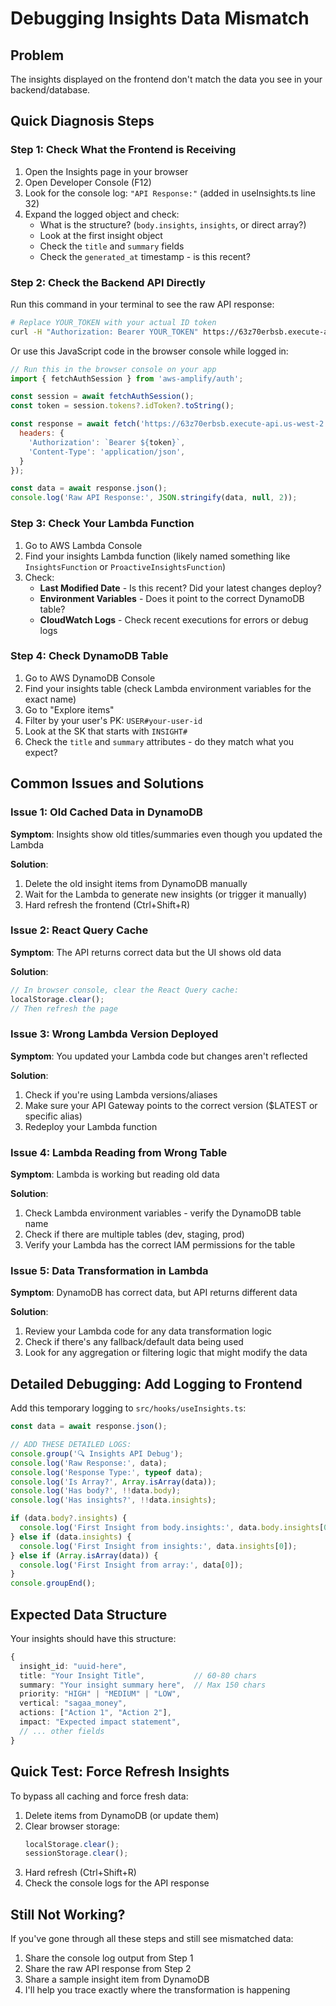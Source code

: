 # Debugging Insights Data Mismatch

## Problem
The insights displayed on the frontend don't match the data you see in your backend/database.

## Quick Diagnosis Steps

### Step 1: Check What the Frontend is Receiving

1. Open the Insights page in your browser
2. Open Developer Console (F12)
3. Look for the console log: `"API Response:"` (added in useInsights.ts line 32)
4. Expand the logged object and check:
   - What is the structure? (`body.insights`, `insights`, or direct array?)
   - Look at the first insight object
   - Check the `title` and `summary` fields
   - Check the `generated_at` timestamp - is this recent?

### Step 2: Check the Backend API Directly

Run this command in your terminal to see the raw API response:

```bash
# Replace YOUR_TOKEN with your actual ID token
curl -H "Authorization: Bearer YOUR_TOKEN" https://63z70erbsb.execute-api.us-west-2.amazonaws.com/dev/insights
```

Or use this JavaScript code in the browser console while logged in:

```javascript
// Run this in the browser console on your app
import { fetchAuthSession } from 'aws-amplify/auth';

const session = await fetchAuthSession();
const token = session.tokens?.idToken?.toString();

const response = await fetch('https://63z70erbsb.execute-api.us-west-2.amazonaws.com/dev/insights', {
  headers: {
    'Authorization': `Bearer ${token}`,
    'Content-Type': 'application/json',
  }
});

const data = await response.json();
console.log('Raw API Response:', JSON.stringify(data, null, 2));
```

### Step 3: Check Your Lambda Function

1. Go to AWS Lambda Console
2. Find your insights Lambda function (likely named something like `InsightsFunction` or `ProactiveInsightsFunction`)
3. Check:
   - **Last Modified Date** - Is this recent? Did your latest changes deploy?
   - **Environment Variables** - Does it point to the correct DynamoDB table?
   - **CloudWatch Logs** - Check recent executions for errors or debug logs

### Step 4: Check DynamoDB Table

1. Go to AWS DynamoDB Console
2. Find your insights table (check Lambda environment variables for the exact name)
3. Go to "Explore items"
4. Filter by your user's PK: `USER#your-user-id`
5. Look at the SK that starts with `INSIGHT#`
6. Check the `title` and `summary` attributes - do they match what you expect?

## Common Issues and Solutions

### Issue 1: Old Cached Data in DynamoDB
**Symptom**: Insights show old titles/summaries even though you updated the Lambda

**Solution**:
1. Delete the old insight items from DynamoDB manually
2. Wait for the Lambda to generate new insights (or trigger it manually)
3. Hard refresh the frontend (Ctrl+Shift+R)

### Issue 2: React Query Cache
**Symptom**: The API returns correct data but the UI shows old data

**Solution**:
```javascript
// In browser console, clear the React Query cache:
localStorage.clear();
// Then refresh the page
```

### Issue 3: Wrong Lambda Version Deployed
**Symptom**: You updated your Lambda code but changes aren't reflected

**Solution**:
1. Check if you're using Lambda versions/aliases
2. Make sure your API Gateway points to the correct version ($LATEST or specific alias)
3. Redeploy your Lambda function

### Issue 4: Lambda Reading from Wrong Table
**Symptom**: Lambda is working but reading old data

**Solution**:
1. Check Lambda environment variables - verify the DynamoDB table name
2. Check if there are multiple tables (dev, staging, prod)
3. Verify your Lambda has the correct IAM permissions for the table

### Issue 5: Data Transformation in Lambda
**Symptom**: DynamoDB has correct data, but API returns different data

**Solution**:
1. Review your Lambda code for any data transformation logic
2. Check if there's any fallback/default data being used
3. Look for any aggregation or filtering logic that might modify the data

## Detailed Debugging: Add Logging to Frontend

Add this temporary logging to `src/hooks/useInsights.ts`:

```typescript
const data = await response.json();

// ADD THESE DETAILED LOGS:
console.group('🔍 Insights API Debug');
console.log('Raw Response:', data);
console.log('Response Type:', typeof data);
console.log('Is Array?', Array.isArray(data));
console.log('Has body?', !!data.body);
console.log('Has insights?', !!data.insights);

if (data.body?.insights) {
  console.log('First Insight from body.insights:', data.body.insights[0]);
} else if (data.insights) {
  console.log('First Insight from insights:', data.insights[0]);
} else if (Array.isArray(data)) {
  console.log('First Insight from array:', data[0]);
}
console.groupEnd();
```

## Expected Data Structure

Your insights should have this structure:

```typescript
{
  insight_id: "uuid-here",
  title: "Your Insight Title",           // 60-80 chars
  summary: "Your insight summary here",  // Max 150 chars
  priority: "HIGH" | "MEDIUM" | "LOW",
  vertical: "sagaa_money",
  actions: ["Action 1", "Action 2"],
  impact: "Expected impact statement",
  // ... other fields
}
```

## Quick Test: Force Refresh Insights

To bypass all caching and force fresh data:

1. Delete items from DynamoDB (or update them)
2. Clear browser storage:
   ```javascript
   localStorage.clear();
   sessionStorage.clear();
   ```
3. Hard refresh (Ctrl+Shift+R)
4. Check the console logs for the API response

## Still Not Working?

If you've gone through all these steps and still see mismatched data:

1. Share the console log output from Step 1
2. Share the raw API response from Step 2
3. Share a sample insight item from DynamoDB
4. I'll help you trace exactly where the transformation is happening
